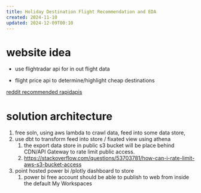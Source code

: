 ```yaml
---
title: Holiday Destination Flight Recommendation and EDA
created: 2024-11-10
updated: 2024-12-09T00:10
---
```


# website idea

- use flightradar api for in out flight data

- flight price api to determine/highlight cheap destinations

[reddit recommended rapidapis](https://www.reddit.com/r/datasets/comments/blubr1/is_there_currently_a_free_and_unlimited_api_to/)


# solution architecture 

1. free soln, using aws lambda to crawl data, feed into some data store,  
2. use dbt to transform feed into store / fixated view using athena
	1. the export data store in public s3 bucket will be place behind CDN/API Gateway to rate limit public access.
	2. https://stackoverflow.com/questions/53703781/how-can-i-rate-limit-aws-s3-bucket-access
3. point hosted power bi /plotly dashboard to store
	1. power bi free account should be able to publish to web from inside the default My Workspaces